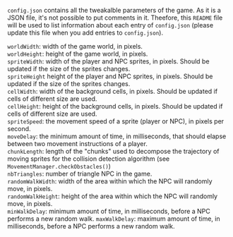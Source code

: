 `config.json` contains all the tweakalble parameters of the game. As it is a JSON file, it's not possible to put comments in it. Theefore,
this `README` file will be used to list information about each entry of `config.json` (please update this file when you add entries to `config.json`).

`worldWidth`:      width of the game world, in pixels.  
`worldHeight`:     height of the game world, in pixels.  
`spriteWidth`:     width of the player and NPC sprites, in pixels. Should be updated if the size of the sprites changes.  
`spriteHeight`     height of the player and NPC sprites, in pixels. Should be updated if the size of the sprites changes.  
`cellWidth`:       width of the background cells, in pixels. Should be updated if cells of different size are used.  
`cellHeight`:      height of the background cells, in pixels. Should be updated if cells of different size are used.  
`spriteSpeed`:     the movement speed of a sprite (player or NPC), in pixels per second.  
`moveDelay`:       the minimum amount of time, in milliseconds, that should elapse between two movement instructions of a player.  
`chunkLength`:     length of the "chunks" used to decompose the trajectory of moving sprites for the collision detection algorithm (see `MovementManager.checkObstacles()`)  
`nbTriangles`:     number of triangle NPC in the game.    
`randomWalkWidth`:  width of the area within which the NPC will randomly move, in pixels.  
`randomWalkHeight`: height of the area within which the NPC will randomly move, in pixels.  
`minWalkDelay`:     minimum amount of time, in milliseconds, before a NPC performs a new random walk. 
`maxWalkDelay`:     maximum amount of time, in milliseconds, before a NPC performs a new random walk.

